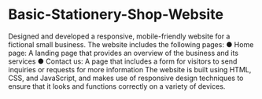 # Basic-Stationery-Shop-Website

Designed and developed a responsive, mobile-friendly website for a fictional small business. The
website includes the following pages:
● Home page: A landing page that provides an overview of the business and its services
● Contact us: A page that includes a form for visitors to send inquiries or requests for more
information
The website is built using HTML, CSS, and JavaScript, and makes use of
responsive design techniques to ensure that it looks and functions correctly on a variety of
devices.
